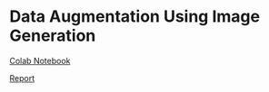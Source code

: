 # Data Augmentation Using Image Generation

[Colab Notebook](https://colab.research.google.com/drive/12AAMlu409uS278zjksbPqfofnJIKU7cH?usp=sharing)

[Report](https://drive.google.com/file/d/132escLz_4e7LtyQ1XTn06M7V8itDYumT/view?usp=sharing)
